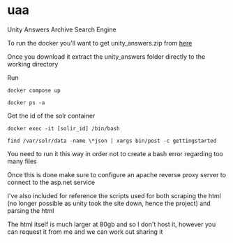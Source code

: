 # uaa
Unity Answers Archive Search Engine

To run the docker you'll want to get unity_answers.zip from [here](https://f004.backblazeb2.com/file/unityanswers/questions_json.zip)

Once you download it extract the unity_answers folder directly to the working directory

Run 

`docker compose up`

`docker ps -a`

Get the id of the solr container

`docker exec -it [solir_id] /bin/bash`

`find /var/solr/data -name \*json | xargs bin/post -c gettingstarted`

You need to run it this way in order not to create a bash error regarding too many files

Once this is done make sure to configure an apache reverse proxy server to connect to the asp.net service

I've also included for reference the scripts used for both scraping the html (no longer possible as unity took the site down, hence the project) and parsing the html

The html itself is much larger at 80gb and so I don't host it, however you can request it from me and we can work out sharing it
